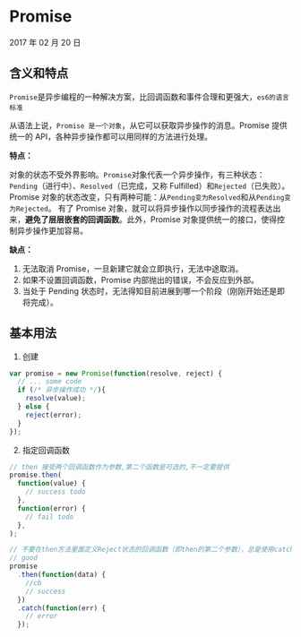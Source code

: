# Promise

2017 年 02 月 20 日

## 含义和特点

`Promise`是异步编程的一种解决方案，比回调函数和事件合理和更强大，`es6的语言标准`

从语法上说，`Promise 是一个对象`，从它可以获取异步操作的消息。Promise 提供统一的 API，各种异步操作都可以用同样的方法进行处理。

**特点：**

对象的状态不受外界影响。`Promise`对象代表一个异步操作，有三种状态：`Pending`（进行中）、`Resolved`（已完成，又称 Fulfilled）和`Rejected`（已失败）。
Promise 对象的状态改变，只有两种可能：从`Pending变为Resolved`和从`Pending变为Rejected`。
有了 Promise 对象，就可以将异步操作以同步操作的流程表达出来，**避免了层层嵌套的回调函数**。此外，Promise 对象提供统一的接口，使得控制异步操作更加容易。

**缺点：**

1. 无法取消 Promise，一旦新建它就会立即执行，无法中途取消。
2. 如果不设置回调函数，Promise 内部抛出的错误，不会反应到外部。
3. 当处于 Pending 状态时，无法得知目前进展到哪一个阶段（刚刚开始还是即将完成）。

## 基本用法

1. 创建

```javascript
var promise = new Promise(function(resolve, reject) {
  // ... some code
  if (/* 异步操作成功 */){
    resolve(value);
  } else {
    reject(error);
  }
});
```

2. 指定回调函数

```javascript
// then 接受两个回调函数作为参数,第二个函数是可选的,不一定要提供
promise.then(
  function(value) {
    // success todo
  },
  function(error) {
    // fail todo
  },
);

// 不要在then方法里面定义Reject状态的回调函数（即then的第二个参数），总是使用catch方法。
// good
promise
  .then(function(data) {
    //cb
    // success
  })
  .catch(function(err) {
    // error
  });
```